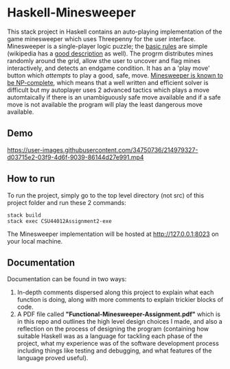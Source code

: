 # Haskell-Minesweeper

This stack project in Haskell contains an auto-playing implementation of the game minesweeper which uses Threepenny for the user interface. Minesweeper is a single-player logic puzzle; the [basic rules](http://www.freeminesweeper.org/help/minehelpinstructions.html) are simple (wikipedia has a [good description](http://en.wikipedia.org/wiki/Minesweeper_%28video_game%29) as well). The progrm distributes mines randomly around the grid, allow sthe user to uncover and flag mines interactively, and detects an endgame condition. It has an a 'play move' button which *attempts* to play a good, safe, move. [Minesweeper is known to be NP-complete](http://web.mat.bham.ac.uk/R.W.Kaye/minesw/ordmsw.htm), which means that a well written and efficient solver is difficult but my autoplayer uses 2 advanced tactics which plays a move automtaically if there is an unambiguously safe move available and if a safe move is not available the program will play the least dangerous move available. 

## Demo


https://user-images.githubusercontent.com/34750736/214979327-d03715e2-03f9-4d6f-9039-86144d27e991.mp4



## How to run
To run the project, simply go to the top level directory (not src) of this project folder and run these 2 commands:


```
stack build
stack exec CSU44012Assignment2-exe
```

The Minesweeper implementation will be hosted at http://127.0.0.1:8023 on your local machine.

## Documentation
Documentation can be found in two ways:
1. In-depth comments dispersed along this project to explain what each function is doing, along with more comments to explain trickier blocks of code.
3. A PDF file called **"Functional-Minesweeper-Assignment.pdf"** which is in this repo and outlines the high level design choices I made, and also a reflection on the process of designing the program (containing how suitable Haskell was as a language for tackling each phase of the project, what my experience was of the software development process including things like testing and debugging, and what features of the language proved useful). 
